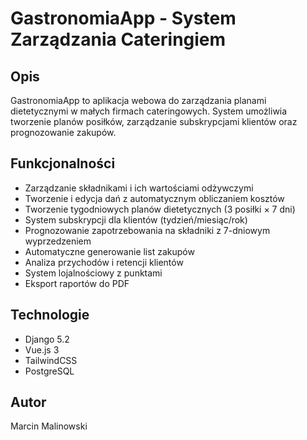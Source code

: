 # GastronomiaApp - System Zarządzania Cateringiem

## Opis
GastronomiaApp to aplikacja webowa do zarządzania planami dietetycznymi w małych firmach cateringowych. 
System umożliwia tworzenie planów posiłków, zarządzanie subskrypcjami klientów oraz prognozowanie zakupów.

## Funkcjonalności
- Zarządzanie składnikami i ich wartościami odżywczymi
- Tworzenie i edycja dań z automatycznym obliczaniem kosztów
- Tworzenie tygodniowych planów dietetycznych (3 posiłki × 7 dni)
- System subskrypcji dla klientów (tydzień/miesiąc/rok)
- Prognozowanie zapotrzebowania na składniki z 7-dniowym wyprzedzeniem
- Automatyczne generowanie list zakupów
- Analiza przychodów i retencji klientów
- System lojalnościowy z punktami
- Eksport raportów do PDF

## Technologie
- Django 5.2
- Vue.js 3
- TailwindCSS
- PostgreSQL

## Autor
Marcin Malinowski